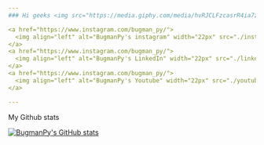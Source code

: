 ```yaml
---
### Hi geeks <img src="https://media.giphy.com/media/hvRJCLFzcasrR4ia7z/giphy.gif" width="25px">

<a href="https://www.instagram.com/bugman_py/">
  <img align="left" alt="BugmanPy's instagram" width="22px" src="./insta.png" />
</a>
<a href="https://www.instagram.com/bugman_py/">
  <img align="left" alt="BugmanPy's LinkedIn" width="22px" src="./linkedin.png" />
</a>
<a href="https://www.instagram.com/bugman_py/">
  <img align="left" alt="BugmanPy's Youtube" width="22px" src="./youtube.png" />
</a>

---
```


My Github stats 

[![BugmanPy's GitHub stats](https://github-readme-stats.vercel.app/api?username=BugmanPy&show_icons=true&icon_color=fff&text_color=fff&bg_color=FF726F&line_height=30&hide_title=true&title_color=0366d6)](https://github.com/anuraghazra/github-readme-stats)

<!--
**BugmanPy/BugmanPy** is a ✨ _special_ ✨ repository because its `README.md` (this file) appears on your GitHub profile.

Here are some ideas to get you started:

- 🔭 I’m currently working on ...
- 🌱 I’m currently learning ...
- 👯 I’m looking to collaborate on ...
- 🤔 I’m looking for help with ...
- 💬 Ask me about ...
- 📫 How to reach me: ...
- 😄 Pronouns: ...
- ⚡ Fun fact: ...
-->
